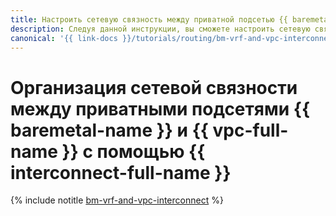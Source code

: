 ```yaml
---
title: Настроить сетевую связность между приватной подсетью {{ baremetal-name }} и подсетью {{ vpc-name }}
description: Следуя данной инструкции, вы сможете настроить сетевую связность между приватной подсетью {{ baremetal-full-name }} и подсетью {{ vpc-full-name }} c помощью {{ interconnect-full-name }}.
canonical: '{{ link-docs }}/tutorials/routing/bm-vrf-and-vpc-interconnect'
---
```


# Организация сетевой связности между приватными подсетями {{ baremetal-name }} и {{ vpc-full-name }} с помощью {{ interconnect-full-name }}

{% include notitle [bm-vrf-and-vpc-interconnect](../../_tutorials/routing/bm-vrf-and-vpc-interconnect.md) %}